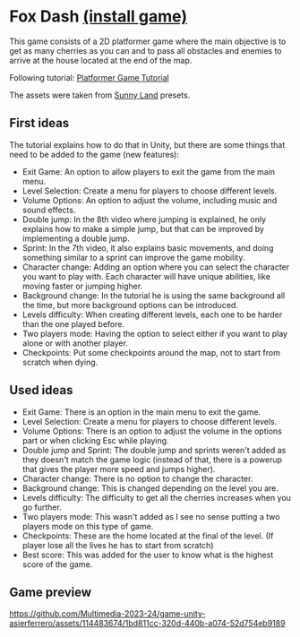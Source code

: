 # Fox Dash [(install game)](fox-dash-installer-1.0.exe)

This game consists of a 2D platformer game where the main objective is to get as many cherries as you can and to pass all obstacles and enemies to arrive at the house located at the end of the map.

Following tutorial: [Platformer Game Tutorial](https://www.youtube.com/watch?v=rMr1sHQ0_bc&list=PLpj8TZGNIBNy51EtRuyix-NYGmcfkNAuH&ab_channel=AlvinRoe)

The assets were taken from [Sunny Land](https://assetstore.unity.com/packages/2d/characters/sunny-land-103349) presets.

## First ideas
The tutorial explains how to do that in Unity, but there are some things that need to be added to the game (new features):
- Exit Game: An option to allow players to exit the game from the main menu.
- Level Selection: Create a menu for players to choose different levels.
- Volume Options: An option to adjust the volume, including music and sound effects.
- Double jump: In the 8th video where jumping is explained, he only explains how to
make a simple jump, but that can be improved by implementing a double jump.
- Sprint: In the 7th video, it also explains basic movements, and doing something
similar to a sprint can improve the game mobility.
- Character change: Adding an option where you can select the character you want to
play with. Each character will have unique abilities, like moving faster or jumping
higher.
- Background change: In the tutorial he is using the same background all the time,
but more background options can be introduced.
- Levels difficulty: When creating different levels, each one to be harder than the one
played before.
- Two players mode: Having the option to select either if you want to play alone or
with another player.
- Checkpoints: Put some checkpoints around the map, not to start from scratch when
dying.

## Used ideas
- Exit Game: There is an option in the main menu to exit the game.
- Level Selection: Create a menu for players to choose different levels.
- Volume Options: There is an option to adjust the volume in the options part or when clicking Esc while playing.
- Double jump and Sprint: The double jump and sprints weren't added as they doesn't match the game logic (instead of that, there is a powerup that gives the player more speed and jumps higher).
- Character change: There is no option to change the character.
- Background change: This is changed depending on the level you are.
- Levels difficulty: The difficulty to get all the cherries increases when you go further.
- Two players mode: This wasn't added as I see no sense putting a two players mode on this type of game.
- Checkpoints: These are the home located at the final of the level. (If player lose all the lives he has to start from scratch)
- Best score: This was added for the user to know what is the highest score of the game.
  
## Game preview
https://github.com/Multimedia-2023-24/game-unity-asierferrero/assets/114483674/1bd811cc-320d-440b-a074-52d754eb9189

